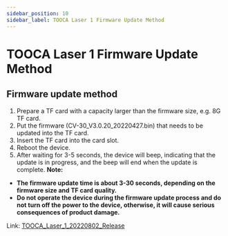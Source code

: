 ```yaml
---
sidebar_position: 10
sidebar_label: TOOCA Laser 1 Firmware Update Method
---
```


# TOOCA Laser 1 Firmware Update Method

## Firmware update method
1. Prepare a TF card with a capacity larger than the firmware size, e.g. 8G TF card.
2. Put the firmware (CV-30_V3.0.20_20220427.bin) that needs to be updated into the TF card.
3. Insert the TF card into the card slot.
4. Reboot the device.
5. After waiting for 3-5 seconds, the device will beep, indicating that the update is in progress, and the beep will end when the update is complete.
**Note:**
- **The firmware update time is about 3-30 seconds, depending on the firmware size and TF card quality.**
- **Do not operate the device during the firmware update process and do not turn off the power to the device, otherwise, it will cause serious consequences of product damage.**

Link: [TOOCA_Laser_1_20220802_Release](https://github.com/elecfreaks/learn-en/raw/master/tooca-laser-1/file/TOOCA_Laser_1_20220802_Release.bin)
